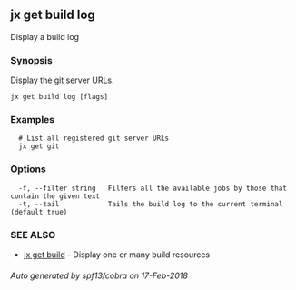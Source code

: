 ## jx get build log

Display a build log

### Synopsis


Display the git server URLs.

```
jx get build log [flags]
```

### Examples

```
  # List all registered git server URLs
  jx get git
```

### Options

```
  -f, --filter string   Filters all the available jobs by those that contain the given text
  -t, --tail            Tails the build log to the current terminal (default true)
```

### SEE ALSO
* [jx get build](jx_get_build.md)	 - Display one or many build resources

###### Auto generated by spf13/cobra on 17-Feb-2018
